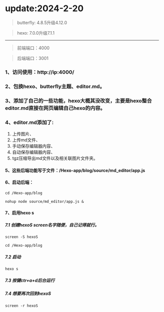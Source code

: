 # update:2024-2-20
> butterfly: 4.8.5升级4.12.0

> hexo: 7.0.0升级7.1.1
------------------------
> 前端端口：4000

> 后端端口：3001

### 1、访问使用：http://ip:4000/

### 2、包换hexo、butterfly主题、editor.md。

### 3、添加了自己的一些功能，hexo大概其没改变，主要是hexo整合editor.md直接在网页编辑自己hexo的内容。

### 4、editor.md添加了:
1. 上传图片、
2. 上传md文件、
3. 手动保存编辑器内容、
4. 自动保存编辑器内容、
5. tgz压缩导出md文件以及相关联图片文件夹。

#### 5、这些后端功能写于文件：/Hexo-app/blog/source/md_editor/app.js

#### 6、启动后端：

`cd /Hexo-app/blog`

`nohup node source/md_editor/app.js &`

#### 7、启用hexo s

##### 7.1 创建hexoS screen名字随便，自己记得就行。

`screen -S hexoS`

`cd /Hexo-app/blog`

##### 7.2 启动

`hexo s`

##### 7.3 按键ctr+a+d后台运行

##### 7.4 想要再次回到hexoS

`screen -r hexoS`
